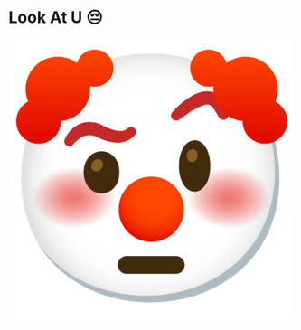 # Look At U 😔

<p align="center">

<img src="/Year%202/Digital%20Design/.assets/sus.png" alt="Literally u" title="Literally u">

</p>
